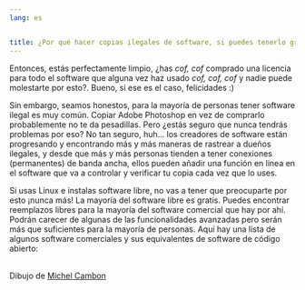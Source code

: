 ```yaml
---
lang: es


title: ¿Por qué hacer copias ilegales de software, si puedes tenerlo gratis?
---
```


Entonces, estás perfectamente limpio, ¿has *cof, cof* comprado una licencia para todo el software que alguna vez haz usado *cof, cof, cof* y nadie puede molestarte por esto?. Bueno, si ese es el caso, felicidades :)

Sin embargo, seamos honestos, para la mayoría de personas tener software ilegal es muy común. Copiar Adobe Photoshop en vez de comprarlo probablemente no te da pesadillas. Pero ¿estás seguro que nunca tendrás problemas por eso? No tan seguro, huh... los creadores de software están progresando y encontrando más y más maneras de rastrear a dueños ilegales, y desde que más y más personas tienden a tener conexiones (permanentes) de banda ancha, ellos pueden añadir una función en linea en el software que va a controlar y verificar tu copia cada vez que lo uses.

Si usas Linux e instalas software libre, no vas a tener que preocuparte por esto ¡nunca más! La mayoría del software libre es gratis. Puedes encontrar reemplazos libres para la mayoría del software comercial que hay por ahí. Podrán carecer de algunas de las funcionalidades avanzadas pero serán más que suficientes para la mayoría de personas. Aquí hay una lista de algunos software comerciales y sus equivalentes de software de código abierto:

<?php

table_parser ("Sí", "No", "Comercial", "Código Abierto", "Existe en Windows?");


<br /><br>

<imán src="Images/warez.png" />

Dibujo de <a href="http://michel.cambon.free.fr/ampere/salle1bis.htm">Michel Cambon</a>




